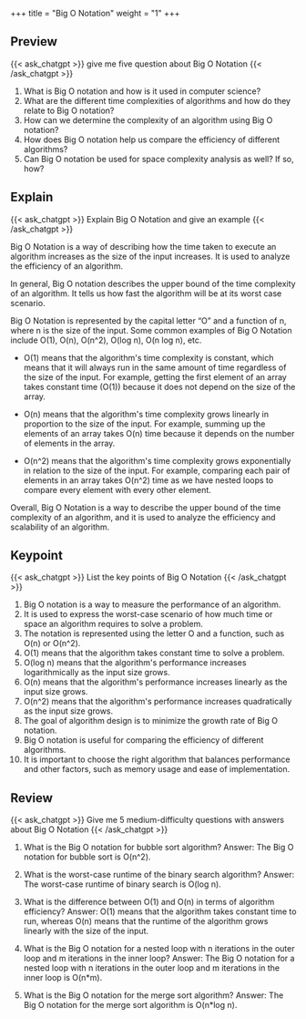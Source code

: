 +++
title = "Big O Notation"
weight = "1"
+++
## Preview
{{< ask_chatgpt >}}
give me five question about Big O Notation
{{< /ask_chatgpt >}}



1. What is Big O notation and how is it used in computer science?
2. What are the different time complexities of algorithms and how do they relate to Big O notation?
3. How can we determine the complexity of an algorithm using Big O notation?
4. How does Big O notation help us compare the efficiency of different algorithms?
5. Can Big O notation be used for space complexity analysis as well? If so, how?   

## Explain
{{< ask_chatgpt >}}
Explain Big O Notation and give an example
{{< /ask_chatgpt >}}



Big O Notation is a way of describing how the time taken to execute an algorithm increases as the size of the input increases. It is used to analyze the efficiency of an algorithm.

In general, Big O notation describes the upper bound of the time complexity of an algorithm. It tells us how fast the algorithm will be at its worst case scenario.

Big O Notation is represented by the capital letter “O” and a function of n, where n is the size of the input. Some common examples of Big O Notation include O(1), O(n), O(n^2), O(log n), O(n log n), etc.

- O(1) means that the algorithm's time complexity is constant, which means that it will always run in the same amount of time regardless of the size of the input. For example, getting the first element of an array takes constant time (O(1)) because it does not depend on the size of the array.

- O(n) means that the algorithm's time complexity grows linearly in proportion to the size of the input. For example, summing up the elements of an array takes O(n) time because it depends on the number of elements in the array.

- O(n^2) means that the algorithm's time complexity grows exponentially in relation to the size of the input. For example, comparing each pair of elements in an array takes O(n^2) time as we have nested loops to compare every element with every other element.

Overall, Big O Notation is a way to describe the upper bound of the time complexity of an algorithm, and it is used to analyze the efficiency and scalability of an algorithm.   

## Keypoint
{{< ask_chatgpt >}}
List the key points of Big O Notation
{{< /ask_chatgpt >}}



1. Big O notation is a way to measure the performance of an algorithm.
2. It is used to express the worst-case scenario of how much time or space an algorithm requires to solve a problem.
3. The notation is represented using the letter O and a function, such as O(n) or O(n^2).
4. O(1) means that the algorithm takes constant time to solve a problem.
5. O(log n) means that the algorithm's performance increases logarithmically as the input size grows.
6. O(n) means that the algorithm's performance increases linearly as the input size grows.
7. O(n^2) means that the algorithm's performance increases quadratically as the input size grows.
8. The goal of algorithm design is to minimize the growth rate of Big O notation.
9. Big O notation is useful for comparing the efficiency of different algorithms.
10. It is important to choose the right algorithm that balances performance and other factors, such as memory usage and ease of implementation.   

## Review
{{< ask_chatgpt >}}
Give me 5 medium-difficulty questions with answers about Big O Notation
{{< /ask_chatgpt >}}



1. What is the Big O notation for bubble sort algorithm? 
Answer: The Big O notation for bubble sort is O(n^2).

2. What is the worst-case runtime of the binary search algorithm?
Answer: The worst-case runtime of binary search is O(log n).

3. What is the difference between O(1) and O(n) in terms of algorithm efficiency?
Answer: O(1) means that the algorithm takes constant time to run, whereas O(n) means that the runtime of the algorithm grows linearly with the size of the input.

4. What is the Big O notation for a nested loop with n iterations in the outer loop and m iterations in the inner loop?
Answer: The Big O notation for a nested loop with n iterations in the outer loop and m iterations in the inner loop is O(n*m).

5. What is the Big O notation for the merge sort algorithm?
Answer: The Big O notation for the merge sort algorithm is O(n*log n).   

